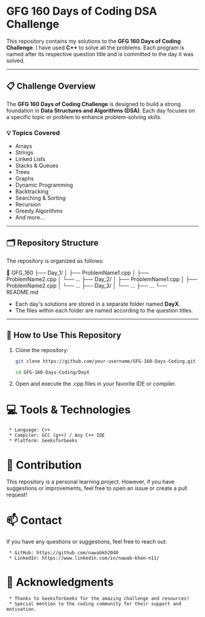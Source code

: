 # GFG 160 Days of Coding DSA Challenge

This repository contains my solutions to the **GFG 160 Days of Coding Challenge**. I have used **C++** to solve all the problems. Each program is named after its respective question title and is committed to the day it was solved.

---

## 📋 Challenge Overview

The **GFG 160 Days of Coding Challenge** is designed to build a strong foundation in **Data Structures and Algorithms (DSA)**. Each day focuses on a specific topic or problem to enhance problem-solving skills.

### 💡 Topics Covered
- Arrays
- Strings
- Linked Lists
- Stacks & Queues
- Trees
- Graphs
- Dynamic Programming
- Backtracking
- Searching & Sorting
- Recursion
- Greedy Algorithms
- And more...

---

## 🗂️ Repository Structure

The repository is organized as follows:

📂 GFG_160
├── Day_1/
│   ├── ProblemName1.cpp
│   ├── ProblemName2.cpp
│   └── ...
├── Day_2/
│   ├── ProblemName1.cpp
│   ├── ProblemName2.cpp
│   └── ...
├── Day_3/
│   └── ...
├── ...
└── README.md


- Each day's solutions are stored in a separate folder named **DayX**.
- The files within each folder are named according to the question titles.

---

## 🚀 How to Use This Repository

1. Clone the repository:
   ```bash
   git clone https://github.com/your-username/GFG-160-Days-Coding.git

   cd GFG-160-Days-Coding/DayX
   ```
2. Open and execute the .cpp files in your favorite IDE or compiler.

# 💻 Tools & Technologies
     * Language: C++
     * Compiler: GCC (g++) / Any C++ IDE
     * Platform: GeeksforGeeks

# 🤝 Contribution
This repository is a personal learning project. However, if you have suggestions or improvements, feel free to open an issue or create a pull request!

# 📫 Contact
If you have any questions or suggestions, feel free to reach out:

     * GitHub: https://github.com/nawabkh2040
     * LinkedIn: https://www.linkedin.com/in/nawab-khan-n11/
# 🌟 Acknowledgments
     * Thanks to GeeksforGeeks for the amazing challenge and resources!
     * Special mention to the coding community for their support and motivation.